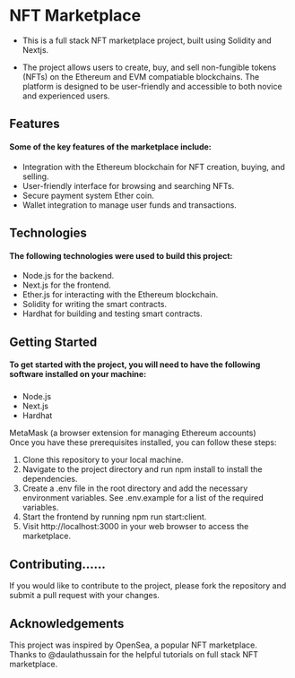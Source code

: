# NFT Marketplace </br>

 	
* This is a full stack NFT marketplace project, built using Solidity and Nextjs.

* The project allows users to create, buy, and sell non-fungible tokens (NFTs) on the Ethereum and EVM compatiable blockchains. The platform is designed to be user-friendly and accessible to both novice and experienced users.

## Features

#### Some of the key features of the marketplace include:

* Integration with the Ethereum blockchain for NFT creation, buying, and selling. 
* User-friendly interface for browsing and searching NFTs.
* Secure payment system Ether coin.
* Wallet integration to manage user funds and transactions.	

## Technologies

#### The following technologies were used to build this project:

* Node.js for the backend.
* Next.js for the frontend.
* Ether.js for interacting with the Ethereum blockchain.
* Solidity for writing the smart contracts.	
* Hardhat for building and testing smart contracts.

## Getting Started

#### To get started with the project, you will need to have the following software installed on your machine:
#####
* Node.js
* Next.js
* Hardhat


MetaMask (a browser extension for managing Ethereum accounts)</br>
Once you have these prerequisites installed, you can follow these steps:

1. Clone this repository to your local machine.</br>
2. Navigate to the project directory and run npm install to install the dependencies.</br>
3. Create a .env file in the root directory and add the necessary environment variables. See .env.example for a list of the required variables.</br>
4. Start the frontend by running npm run start:client.</br>
5. Visit http://localhost:3000 in your web browser to access the marketplace.</br>



## Contributing......

If you would like to contribute to the project, please fork the repository and submit a pull request with your changes.

## Acknowledgements

This project was inspired by OpenSea, a popular NFT marketplace.</br>
Thanks to @daulathussain for the helpful tutorials on full stack NFT marketplace.

